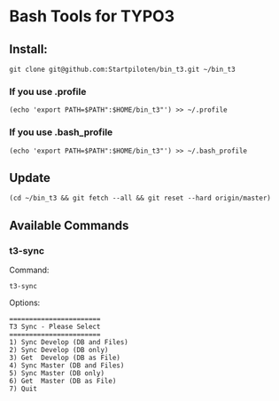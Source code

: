 # Bash Tools for TYPO3

## Install: 
```
git clone git@github.com:Startpiloten/bin_t3.git ~/bin_t3
```

### If you use .profile 
```
(echo 'export PATH=$PATH":$HOME/bin_t3"') >> ~/.profile
```

### If you use .bash_profile 
```
(echo 'export PATH=$PATH":$HOME/bin_t3"') >> ~/.bash_profile
```

## Update 
```
(cd ~/bin_t3 && git fetch --all && git reset --hard origin/master)
```

## Available Commands

### t3-sync

Command:
 
```
t3-sync
```

Options:
 
```
=======================
T3 Sync - Please Select
=======================
1) Sync Develop (DB and Files)
2) Sync Develop (DB only)
3) Get  Develop (DB as File)
4) Sync Master (DB and Files)
5) Sync Master (DB only)
6) Get  Master (DB as File)
7) Quit
```
